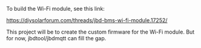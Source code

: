 
To build the Wi-Fi module, see this link:

https://diysolarforum.com/threads/jbd-bms-wi-fi-module.17252/

This project will be to create the custom firmware for the Wi-Fi module.  But for now, jbdtool/jbdmqtt can fill the gap.
